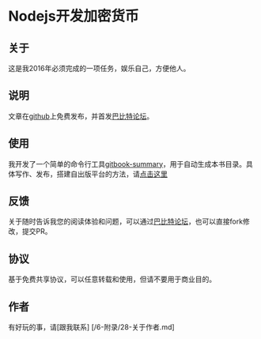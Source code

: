 # Nodejs开发加密货币

## 关于

这是我2016年必须完成的一项任务，娱乐自己，方便他人。

## 说明

文章在[github][]上免费发布，并首发[巴比特论坛][]。

## 使用

我开发了一个简单的命令行工具[gitbook-summary][]，用于自动生成本书目录。具体写作、发布，搭建自出版平台的方法，请[点击这里][self-publishing]

## 反馈

关于随时告诉我您的阅读体验和问题，可以通过[巴比特论坛][]，也可以直接fork修改，提交PR。

## 协议

基于免费共享协议，可以任意转载和使用，但请不要用于商业目的。

## 作者

有好玩的事，请[跟我联系] [/6-附录/28-关于作者.md]

[github]: https://github.com/imfly/bitcoin-on-nodejs
[巴比特论坛]: http://8btc.com/thread-27448-1-1.html
[gitbook-summary]: https://github.com/imfly/gitbook-summary
[self-publishing]: https://github.com/imfly/how-to-create-self-publishing-platform

